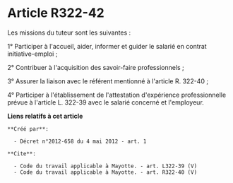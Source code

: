 # Article R322-42

Les missions du tuteur sont les suivantes : 

1° Participer à l'accueil, aider, informer et guider le salarié en contrat initiative-emploi ; 

2° Contribuer à l'acquisition des savoir-faire professionnels ; 

3° Assurer la liaison avec le référent mentionné à l'article R. 322-40 ; 

4° Participer à l'établissement de l'attestation d'expérience professionnelle prévue à l'article L. 322-39 avec le salarié
concerné et l'employeur.

**Liens relatifs à cet article**

	**Créé par**:

	  - Décret n°2012-658 du 4 mai 2012 - art. 1

	**Cite**:

	  - Code du travail applicable à Mayotte. - art. L322-39 (V)
	  - Code du travail applicable à Mayotte. - art. R322-40 (V)
